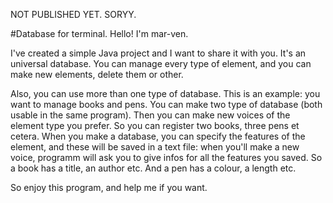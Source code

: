 NOT PUBLISHED YET. SORYY.

#Database for terminal.
Hello! I'm mar-ven.

I've created a simple Java project and I want to share it with you.
It's an universal database.
You can manage every type of element, and you can make new elements, delete them or other.

Also, you can use more than one type of database.
This is an example: you want to manage books and pens. You can make two type of database (both usable in the same program). Then you can make new voices of the element type you prefer. So you can register two books, three pens et cetera. When you make a database, you can specify the features of the element, and these will be saved in a text file: when you'll make a new voice, programm will ask you to give infos for all the features you saved. So a book has a title, an author etc. And a pen has a colour, a length etc.

So enjoy this program, and help me if you want.
